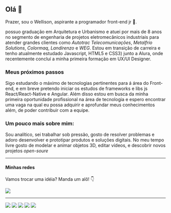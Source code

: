 ## Olá 👋

Prazer, sou o Wellison, aspirante a programador front-end jr 🌱. 

possuo graduação em Arquitetura e Urbanismo e atuei por mais de 8 anos no segmento 
de engenharia de projetos eletromecânicos industriais para atender grandes clientes como *Autotrac Telecomunicações*, *Metalfrio Solutions*, *Colormaq*, 
*Landirenzo* e *WEG*. Estou em transição de carreira e tenho atualmente estudado Javascript, HTML5 e CSS3) junto a Alura, onde recentemente concluí a minha primeira formação em UX/UI Designer.

### Meus próximos passos
  
  Sigo estudando o máximo de tecnologias pertinentes para á área do Front-end, e em breve pretendo iniciar os estudos de frameworks e libs js 
  React/React-Native e Angular. Além disso estou em busca da minha primeira oportunidade profissional na área de tecnologia e espero encontrar uma vaga na qual eu possa adquirir e aprofundar meus conhecimentos
além, de poder contribuir com a equipe. 

 
### Um pouco mais sobre mim:

Sou analítico, sei trabalhar sob pressão, gosto de resolver problemas e adoro desenvolver e prototipar produtos e soluções digitais. No meu tempo livre
gosto de modelar e animar objetos 3D, editar vídeos,  e descobrir novos projetos *open-soure* 

______
#### Minhas redes

Vamos trocar uma idéia? Manda um alô! :point_down:

[<img src="https://img.shields.io/badge/LinkedIn-0077B5?style=for-the-badge&logo=linkedin&logoColor=white">]( www.linkedin.com/in/wellison-mdias)


______

[<image src="https://img.shields.io/badge/JavaScript-323330?style=for-the-badge&logo=javascript&logoColor=F7DF1E">](https://github.com/wellison-md/)
[<image src="https://img.shields.io/badge/HTML5-E34F26?style=for-the-badge&logo=html5&logoColor=white">](https://github.com/wellison-md/)
[<image src="https://img.shields.io/badge/CSS3-1572B6?style=for-the-badge&logo=css3&logoColor=white">](https://github.com/wellison-md/)
[<image src="https://img.shields.io/badge/Sass-CC6699?style=for-the-badge&logo=sass&logoColor=white">](https://github.com/wellison-md/)
[<image src="https://img.shields.io/badge/Bootstrap-563D7C?style=for-the-badge&logo=bootstrap&logoColor=white">](https://github.com/wellison-md/)


<!--
**wellison-md/wellison-md** is a ✨ _special_ ✨ repository because its `README.md` (this file) appears on your GitHub profile.

Here are some ideas to get you started:

- 🔭 I’m currently working on ...
- 🌱 I’m currently learning ...
- 👯 I’m looking to collaborate on ...
- 🤔 I’m looking for help with ...
- 💬 Ask me about ...
- 📫 How to reach me: ...
- 😄 Pronouns: ...
- ⚡ Fun fact: ...
- ![image](https://img.shields.io/badge/JavaScript-F7DF1E?style=for-the-badge&logo=javascript&logoColor=black)
- ![image](https://img.shields.io/badge/LinkedIn-0077B5?style=for-the-badge&logo=linkedin&logoColor=white) 
-->
